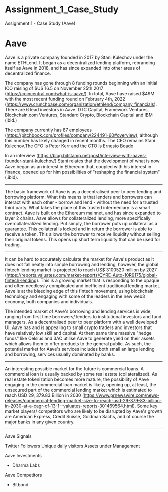 # Assignment_1_Case_Study

Assignment 1 - Case Study (Aave)

# Aave

Aave is a private company founded in 2017 by Stani Kulechov under the name ETHLend. It began as a decentralized lending platform, rebranding itself as Aave in 2018, and has since expanded into other areas of decentralized finance.

The company has gone through 8 funding rounds beginning with an initial ICO raising of $US 16.5  on November 25th 2017 (https://coincentral.com/what-is-aave/). In total, Aave have raised $49M with the most recent funding round on February 4th, 2022 (https://www.crunchbase.com/organization/ethlend/company_financials). There are 6 lead investors in Aave: DTC Capital, Framework Ventures, Blockchain.com Ventures, Standard Crypto, Blockchain Capital and IBM (ibid.)

The company currently has 87 employees (https://pitchbook.com/profiles/company/224491-60#overview), although this number has likely changed in recent months. The CEO remains Stani Kulechov.The CFO is Peter Kerr and the CTO is Ernesto Boado

In an interview (https://blog.bitstamp.net/post/interview-with-aaves-founder-stani-kulechov/) Stani relates that the development of what is now Aave began as an interest in Ethereum that, coupled with his interest in finance, opened up for him possibilities of "reshaping the financial system" (.ibid).

---

The basic framework of Aave is as a decentralised peer to peer lending and borrowing platform. What this means is that lenders and borrowers can interact with each other - borrow and lend - without the need for a trusted third party. What takes the place of this trusted intermediary is a smart contract. Aave is built on the Ethereum mainnet, and has since expanded to layer 2 chains. Aave allows for collateralized lending, more specifically overcollateralized lending. Put simply, the borrower puts up collateral as a guarantee. This collateral is locked and in return the borrower is able to receive a token. This allows the borrower to receive liquidity without selling their original tokens. This opens up short term liquidity that can be used for trading.

---

It can be hard to accurately calculate the market for Aave's product as it does not fall neatly into simple borrowing and lending, however, the global fintech lending market is projected to reach US$ 3100520 million by 2027 (https://reports.valuates.com/market-reports/QYRE-Auto-10R9175/global-fintech-lending). This is a growing market that is responding to the opaque and often needlessly complicated and inefficient traditional lending market. Aave is at the bleeding edge of this fintech movement, using blockchain technology and engaging with some of the leaders in the new web3 economy, both companies and individuals.

The intended market of Aave's borrowing and lending services is wide, ranging from first time borrowers/ lenders to institutional investors and fund managers. As a decentralised peer to peer platform with a well developed UI, Aave has and is appealing to small crypto traders and investors that have relatively low skill and capital. At them same time massive "hedge funds" like Celsius and 3AC utilise Aave to generate yield on their assets which allows them to offer products to the general public. As such, the potential market for Aave's services includes both small an large lending and borrowing, services usually dominated by banks.

---

An interesting possible market for the future is commercial loans. A commercial loan is usually backed by some real estate (collateralized). As real estate tokenization becomes more mature, the possibility of Aave engaging in the commercial loan market is likely, opening up, at least, the unsecured part of the commercial lending market which is estimated to reach USD 29, 379.83 Billion in 2030 (https://www.prnewswire.com/news-releases/commercial-lending-market-size-to-reach-usd-29-379-83-billion-in-2030-at-a-cagr-of-13-1--valuates-reports-301469564.html). Some key market players/ competitors who are likely to be disrupted by Aave's growth are American Express, Credit Suisse, Goldman Sachs, and of course the major banks in any given country.


---

Aave Signals

Twitter Followers
Unique daily visitors
Assets under Management


Aave Investments
- Dharma Labs


Aave Competitors
- Bitbond
